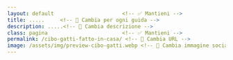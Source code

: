 ```yaml
---
layout: default                      <!-- ✅ Mantieni -->
title: .....     <!-- 🔄 Cambia per ogni guida -->
description: .....<!-- 🔄 Cambia descrizione -->
class: pagina                        <!-- ✅ Mantieni -->
permalink: /cibo-gatti-fatto-in-casa/ <!-- 🔄 Cambia URL -->
image: /assets/img/preview-cibo-gatti.webp <!-- 🔄 Cambia immagine social -->
---
```

